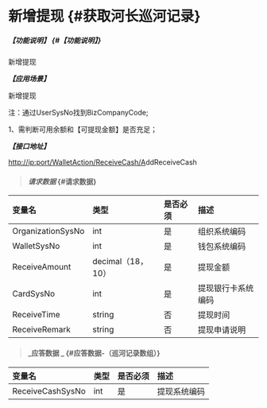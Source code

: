 # 新增提现 {#获取河长巡河记录}

##### _【功能说明】_ {#【功能说明】}

新增提现

_**【应用场景】**_

新增提现

注：通过UserSysNo找到BizCompanyCode;

1、需判断可用余额和【可提现金额】是否充足；

_**【接口地址】**_

[http://ip:port/WalletAction/ReceiveCash/A](http://ip:port/HMQuery/PatrolRiver/GetPatrolRivers)ddReceiveCash

> #### _请求数据_ {#请求数据}

| 变量名 | 类型 | 是否必须 | 描述 |
| :--- | :--- | :--- | :--- |
| OrganizationSysNo | int | 是 | 组织系统编码 |
| WalletSysNo | int | 是 | 钱包系统编码 |
| ReceiveAmount | decimal（18，10） | 是 | 提现金额 |
| CardSysNo | int | 是 | 提现银行卡系统编码 |
| ReceiveTime | string | 否 | 提现时间 |
| ReceiveRemark | string | 否 | 提现申请说明 |

> #### _应答数据 _ {#应答数据-（巡河记录数组）}

| 变量名 | 类型 | 是否必须 | 描述 |
| :--- | :--- | :--- | :--- |
| ReceiveCashSysNo | int | 是 | 提现系统编码 |




